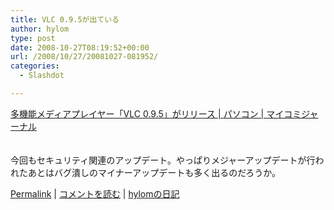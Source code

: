 ```yaml
---
title: VLC 0.9.5が出ている
author: hylom
type: post
date: 2008-10-27T08:19:52+00:00
url: /2008/10/27/20081027-081952/
categories:
  - Slashdot

---
```

 [多機能メディアプレイヤー「VLC 0.9.5」がリリース | パソコン | マイコミジャーナル][1]  
</br>   
今回もセキュリティ関連のアップデート。やっぱりメジャーアップデートが行われたあとはバグ潰しのマイナーアップデートも多く出るのだろうか。</br> 

   [Permalink][2] |    [コメントを読む][3] |    [hylomの日記][4] 

</br>

 [1]: http://journal.mycom.co.jp/news/2008/10/25/014/index.html
 [2]: http://slashdot.jp/~hylom/journal/456541
 [3]: http://slashdot.jp/~hylom/journal/456541#acomments
 [4]: http://slashdot.jp/~hylom/journal/